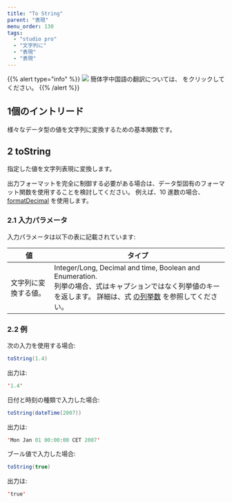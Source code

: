```yaml
---
title: "To String"
parent: "表現"
menu_order: 130
tags:
  - "studio pro"
  - "文字列に"
  - "表現"
  - "表現"
---
```


{{% alert type="info" %}}
<img src="attachments/chinese-translation/china.png" style="display: inline-block; margin: 0" /> 簡体字中国語の翻訳については、 [<unk> <unk> <unk>](https://cdn.mendix.tencent-cloud.com/documentation/refguide8/to-string.pdf) をクリックしてください。
{{% /alert %}}

## 1個のイントリード

様々なデータ型の値を文字列に変換するための基本関数です。

## 2 toString

指定した値を文字列表現に変換します。

出力フォーマットを完全に制御する必要がある場合は、データ型固有のフォーマット関数を使用することを検討してください。 例えば、10 進数の場合、 [formatDecimal](parse-and-format-decimal-function-calls) を使用します。

### 2.1 入力パラメータ

入力パラメータは以下の表に記載されています:

| 値          | タイプ                                                                                                                                                     |
| ---------- | ------------------------------------------------------------------------------------------------------------------------------------------------------- |
| 文字列に変換する値。 | Integer/Long, Decimal and time, Boolean and Enumeration.<br />列挙の場合、式はキャプションではなく列挙値のキーを返します。 詳細は、式 [の列挙数](enumerations-in-expressions) を参照してください。 |

### 2.2 例

次の入力を使用する場合:

```java
toString(1.4)
```

出力は:

```java
'1.4'
```

日付と時刻の種類で入力した場合:

```java
toString(dateTime(2007))
```

出力は:

```java
'Mon Jan 01 00:00:00 CET 2007'
```

ブール値で入力した場合:

```java
toString(true)
```

出力は:

```java
'true'
```
